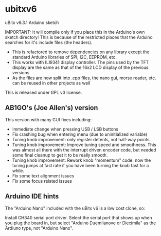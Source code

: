 # ubitxv6

uBitx v6.3.1 Arduino sketch

IMPORTANT: It will compile only if you place this in the Arduino's own sketch directory! This is because of the restricted places that the Arduino searches for it's include files (the headers).

- This is refactored to remove dependencies on any library except the standard Arduino libraries of SPI, I2C, EEPROM, etc.
- This works with ILI9341 display controller. The pins used by the TFT display are the same as that of the 16x2 LCD display of the previous versions.
- As the files are now split into .cpp files, the nano gui, morse reader, etc. can be reused in other projects as well

This is released under GPL v3 license.

## AB1GO's (Joe Allen's) version

This version with many GUI fixes including:

- Immediate change when pressing USB / LSB buttons
- Fix crashing bug when entering menu (due to uninitialized variable)
- Tuning knob improvement: only register detents, not half-way points
- Tuning knob improvement: Improve tuning speed and smoothness.  This was almost all there with the interrupt driven encoder code, but needed some final cleanup to get it to be really smooth.
- Tuning knob improvement: Rework knob "momentum" code: now the tuning jumps at fast rate if you have been turning the knob fast for a while.
- Fix some text alignment issues
- Fix some focus related issues

## Arduino IDE hints

The "Arduino Nano" included with the uBitx v6 is a low cost clone, so:

Install CH340 serial port driver.  Select the serial port that shows up when
you plug the board in, but select "Arduino Duemilanove or Diecimila" as the
Ardiuno type, not "Arduino Nano".
